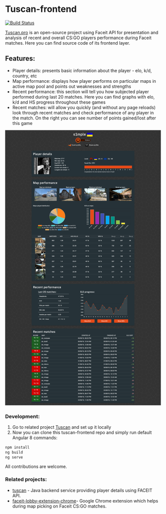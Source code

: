 # Tuscan-frontend
[![Build Status](https://travis-ci.com/przbetkier/tuscan-frontend.svg?branch=master)](https://travis-ci.com/przbetkier/tuscan-frontend)

[Tuscan.pro](https://tuscan.pro) is an open-source project using Faceit API for presentation and analysis of recent and overall CS:GO players performance during Faceit matches.
Here you can find source code of its frontend layer.

## Features:

- Player details: presents basic information about the player - elo, k/d, country, etc
- Map performance: displays how player performs on particular maps in active map pool and points out weaknesses and strengths
- Recent performance: this section will tell you how subjected player performed during last 20 matches. Here you can find graphs with elo, k/d and HS progress throughout these games
- Recent matches: will allow you quickly (and without any page reloads) look through recent matches and check performance of any player in the match. On the right you can see number of points gained/lost after this game

![Screenshot](src/assets/presentation/screenshot.png)

### Development:

1. Go to related project [Tuscan](https://github.com/przbetkier/tuscan) and set up it locally
2. Now you can clone this tuscan-frontend repo and simply run default Angular 8 commands:

```
npm install
ng build
ng serve
```

All contributions are welcome.

### Related projects:

- [tuscan](https://github.com/przbetkier/tuscan) - Java backend service providing player details using FACEIT API.
- [faceit-lobby-extension-chrome](https://github.com/przbetkier/faceit-lobby-extension-chrome)- Google Chrome extension which helps during map picking on Faceit CS:GO matches.
